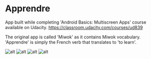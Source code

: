 # Apprendre

App built while completing 'Android Basics: Multiscreen Apps' course available on Udacity.
https://classroom.udacity.com/courses/ud839

The original app is called 'Miwok' as it contains Miwok vocabulary. 'Apprendre' is simply the French verb that translates to 'to learn'. 

![alt](https://github.com/1psrishti/Apprendre/blob/main/images/mainactivity.jpeg?raw=true)
![alt](https://github.com/1psrishti/Apprendre/blob/main/images/numbers.jpeg?raw=true)
![alt](https://github.com/1psrishti/Apprendre/blob/main/images/family.jpeg?raw=true)
![alt](https://github.com/1psrishti/Apprendre/blob/main/images/phrases.jpeg?raw=true) 
